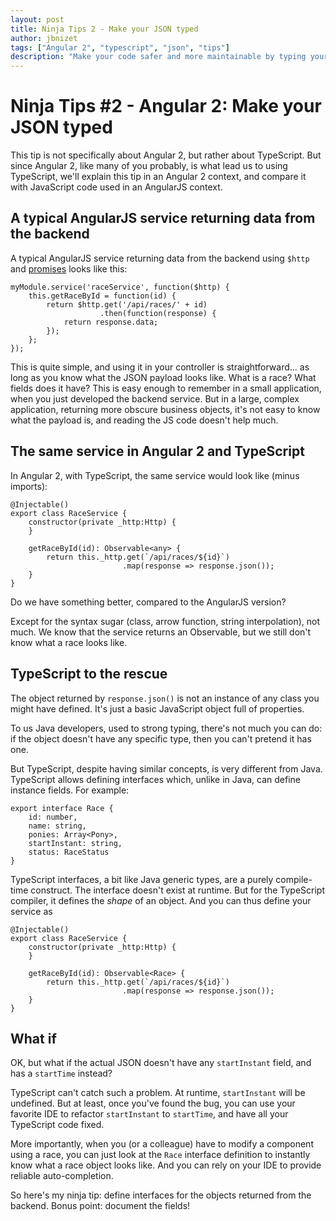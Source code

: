 ```yaml
---
layout: post
title: Ninja Tips 2 - Make your JSON typed
author: jbnizet
tags: ["Angular 2", "typescript", "json", "tips"]
description: "Make your code safer and more maintainable by typing your JSON"
---
```


# Ninja Tips #2 - Angular 2: Make your JSON typed

This tip is not specifically about Angular 2, but rather about TypeScript.
But since Angular 2, like many of you probably, is what lead us to using TypeScript,
we'll explain this tip in an Angular 2 context, and compare it with JavaScript code
used in an AngularJS context.

## A typical AngularJS service returning data from the backend

A typical AngularJS service returning data from the backend using `$http`
and [promises](/2015/05/28/angularjs-promises/) looks like this:

    myModule.service('raceService', function($http) {
        this.getRaceById = function(id) {
            return $http.get('/api/races/' + id)
                        .then(function(response) {
                return response.data;
            });
        };
    });

This is quite simple, and using it in your controller is straightforward... as long
as you know what the JSON payload looks like. What is a race? What fields does it have?
This is easy enough to remember in a small application, when you just developed the 
backend service. But in a large, complex application, returning more obscure business
objects, it's not easy to know what the payload is, and reading the JS code doesn't help
much.

## The same service in Angular 2 and TypeScript

In Angular 2, with TypeScript, the same service would look like (minus imports):

    @Injectable()
    export class RaceService {
        constructor(private _http:Http) {
        }

        getRaceById(id): Observable<any> {
            return this._http.get(`/api/races/${id}`)
                             .map(response => response.json());
        }
    }

Do we have something better, compared to the AngularJS version? 

Except for the syntax sugar (class, arrow function, string interpolation),
not much. We know that the service returns an Observable, but we still don't know what a
race looks like. 

## TypeScript to the rescue

The object returned by `response.json()` is not an instance of any class you might 
have defined. It's just a basic JavaScript object full of properties. 

To us Java developers, used to strong typing, there's not much you can do: if the object 
doesn't have any specific type, then you can't pretend it has one. 

But TypeScript, despite having similar concepts, is very different from Java. TypeScript
allows defining interfaces which, unlike in Java, can define instance fields. For example:

    export interface Race {
        id: number,
        name: string,
        ponies: Array<Pony>,
        startInstant: string,
        status: RaceStatus
    }

TypeScript interfaces, a bit like Java generic types, are a purely compile-time construct. The interface doesn't exist at runtime. But for the TypeScript compiler, it defines the *shape* of an object. And you can thus define your service as

    @Injectable()
    export class RaceService {
        constructor(private _http:Http) {
        }

        getRaceById(id): Observable<Race> {
            return this._http.get(`/api/races/${id}`)
                             .map(response => response.json());
        }
    }

## What if

OK, but what if the actual JSON doesn't have any `startInstant` field, and has a `startTime`
instead?

TypeScript can't catch such a problem. At runtime, `startInstant` will be undefined. 
But at least, once you've found the bug, you can use your favorite IDE to refactor 
`startInstant` to `startTime`, and have all your TypeScript code fixed. 

More importantly, when you (or a colleague) have to modify a component using a race, 
you can just look at the `Race` interface definition to instantly know what 
a race object looks like. And you can rely on your IDE to provide reliable 
auto-completion.

So here's my ninja tip: define interfaces for the objects returned from the backend. Bonus point:
document the fields!